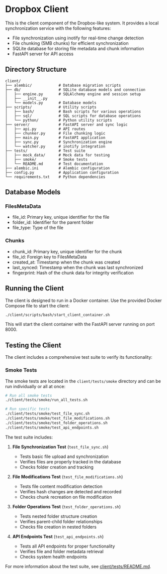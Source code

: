 # Dropbox Client

This is the client component of the Dropbox-like system. It provides a local synchronization service with the following features:

- File synchronization using inotify for real-time change detection
- File chunking (5MB chunks) for efficient synchronization
- SQLite database for storing file metadata and chunk information
- FastAPI server for API access

## Directory Structure

```
client/
├── alembic/            # Database migration scripts
├── db/                 # SQLite database models and connection
│   ├── engine.py       # SQLAlchemy engine and session setup
│   ├── __init__.py
│   └── models.py       # Database models
├── scripts/            # Utility scripts
│   ├── bash/           # Bash scripts for various operations
│   ├── sql/            # SQL scripts for database operations
│   └── python/         # Python utility scripts
├── server/             # FastAPI server and sync logic
│   ├── api.py          # API routes
│   ├── chunker.py      # File chunking logic
│   ├── main.py         # FastAPI application
│   ├── sync.py         # Synchronization engine
│   └── watcher.py      # inotify integration
├── tests/              # Test suite
│   ├── mock_data/      # Mock data for testing
│   ├── smoke/          # Smoke tests
│   └── README.md       # Test documentation
├── alembic.ini         # Alembic configuration
├── config.py           # Application configuration
└── requirements.txt    # Python dependencies
```

## Database Models

### FilesMetaData
- file_id: Primary key, unique identifier for the file
- folder_id: Identifier for the parent folder
- file_type: Type of the file

### Chunks
- chunk_id: Primary key, unique identifier for the chunk
- file_id: Foreign key to FilesMetaData
- created_at: Timestamp when the chunk was created
- last_synced: Timestamp when the chunk was last synchronized
- fingerprint: Hash of the chunk data for integrity verification

## Running the Client

The client is designed to run in a Docker container. Use the provided Docker Compose file to start the client:

```bash
./client/scripts/bash/start_client_container.sh
```

This will start the client container with the FastAPI server running on port 8000.

## Testing the Client

The client includes a comprehensive test suite to verify its functionality:

### Smoke Tests

The smoke tests are located in the `client/tests/smoke` directory and can be run individually or all at once:

```bash
# Run all smoke tests
./client/tests/smoke/run_all_tests.sh

# Run specific tests
./client/tests/smoke/test_file_sync.sh
./client/tests/smoke/test_file_modifications.sh
./client/tests/smoke/test_folder_operations.sh
./client/tests/smoke/test_api_endpoints.sh
```

The test suite includes:

1. **File Synchronization Test** (`test_file_sync.sh`)
   - Tests basic file upload and synchronization
   - Verifies files are properly tracked in the database
   - Checks folder creation and tracking

2. **File Modifications Test** (`test_file_modifications.sh`)
   - Tests file content modification detection
   - Verifies hash changes are detected and recorded
   - Checks chunk recreation on file modification

3. **Folder Operations Test** (`test_folder_operations.sh`)
   - Tests nested folder structure creation
   - Verifies parent-child folder relationships
   - Checks file creation in nested folders

4. **API Endpoints Test** (`test_api_endpoints.sh`)
   - Tests all API endpoints for proper functionality
   - Verifies file and folder metadata retrieval
   - Checks system health endpoints

For more information about the test suite, see [client/tests/README.md](tests/README.md).
